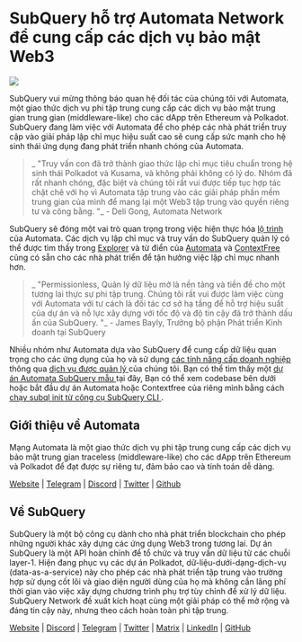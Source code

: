 # SubQuery hỗ trợ Automata Network để cung cấp các dịch vụ bảo mật Web3

![](https://miro.medium.com/max/1400/0*XWP1ZY08LRe-eupF)

SubQuery vui mừng thông báo quan hệ đối tác của chúng tôi với Automata, một giao thức dịch vụ phi tập trung cung cấp các dịch vụ bảo mật trung gian trung gian (middleware-like) cho các dApp trên Ethereum và Polkadot. SubQuery đang làm việc với Automata để cho phép các nhà phát triển truy cập vào giải pháp lập chỉ mục hiệu suất cao sẽ cung cấp sức mạnh cho hệ sinh thái ứng dụng đang phát triển nhanh chóng của Automata.

> _ "Truy vấn con đã trở thành giao thức lập chỉ mục tiêu chuẩn trong hệ sinh thái Polkadot và Kusama, và không phải không có lý do. Nhóm đã rất nhanh chóng, đặc biệt và chúng tôi rất vui được tiếp tục hợp tác chặt chẽ với họ vì Automata tập trung vào các giải pháp phần mềm trung gian của mình để mang lại một Web3 tập trung vào quyền riêng tư và công bằng. "_ - Deli Gong, Automata Network

SubQuery sẽ đóng một vai trò quan trọng trong việc hiện thực hóa [ lộ trình ](https://medium.com/atanetwork/automata-network-2022-in-sight-805871cff6c0) của Automata. Các dịch vụ lập chỉ mục và truy vấn do SubQuery quản lý có thể được tìm thấy trong [Explorer](https://explorer.subquery.network/) và từ điển của [Automata](https://explorer.subquery.network/subquery/subquery/automata-dictionary) và [ContextFree](https://explorer.subquery.network/subquery/subquery/contextfree-dictionary) cũng có sẵn cho các nhà phát triển để tận hưởng việc lập chỉ mục nhanh hơn.

> _ "Permissionless, Quản lý dữ liệu mở là nền tảng và tiền đề cho một tương lai thực sự phi tập trung. Chúng tôi rất vui được làm việc cùng với Automata với tư cách là đối tác cơ sở hạ tầng để hỗ trợ hiệu suất của dự án và nỗ lực xây dựng với tốc độ và độ tin cậy đã trở thành dấu ấn của SubQuery. "_ - James Bayly, Trưởng bộ phận Phát triển Kinh doanh tại SubQuery

Nhiều nhóm như Automata dựa vào SubQuery để cung cấp dữ liệu quan trọng cho các ứng dụng của họ và sử dụng [ các tính năng cấp doanh nghiệp ](../blogs/20211228-enterprise-hosted.md) thông qua [ dịch vụ được quản lý ](https://project.subquery.network/) của chúng tôi. Bạn có thể tìm thấy một [ dự án Automata SubQuery mẫu ](https://github.com/subquery/automata-subql-starter) tại đây, Bạn có thể xem codebase bên dưới hoặc bắt đầu dự án Automata hoặc Contextfree của riêng mình bằng cách [ chạy subql init từ công cụ SubQuery CLI ](https://doc.subquery.network/create/introduction/).

## Giới thiệu về Automata

Mạng Automata là một giao thức dịch vụ phi tập trung cung cấp các dịch vụ bảo mật trung gian traceless (middleware-like) cho các dApp trên Ethereum và Polkadot để đạt được sự riêng tư, đảm bảo cao và tính toán dễ dàng.

[Website](https://ata.network/) | [Telegram](http://xata.to/telegram) | [Discord](http://xata.to/discord) | [Twitter](http://xata.to/twitter) | [Github](http://xata.to/github)

## Về SubQuery

SubQuery là một bộ công cụ dành cho nhà phát triển blockchain cho phép những người khác xây dựng các ứng dụng Web3 trong tương lai. Dự án SubQuery là một API hoàn chỉnh để tổ chức và truy vấn dữ liệu từ các chuỗi layer-1. Hiện đang phục vụ các dự án Polkadot, dữ-liệu-dưới-dạng-dịch-vụ (data-as-a-service) này cho phép các nhà phát triển tập trung vào trường hợp sử dụng cốt lõi và giao diện người dùng của họ mà không cần lãng phí thời gian vào việc xây dựng chương trình phụ trợ tùy chỉnh để xử lý dữ liệu. SubQuery Network đề xuất kích hoạt cùng một giải pháp có thể mở rộng và đáng tin cậy này, nhưng theo cách hoàn toàn phi tập trung.

[Website](https://subquery.network/) | [Discord](https://discord.com/invite/78zg8aBSMG) | [Telegram](https://t.me/subquerynetwork) | [Twitter](https://twitter.com/subquerynetwork) | [Matrix](https://matrix.to/#/#subquery:matrix.org) | [LinkedIn](https://www.linkedin.com/company/subquery) | [GitHub](https://github.com/subquery)
